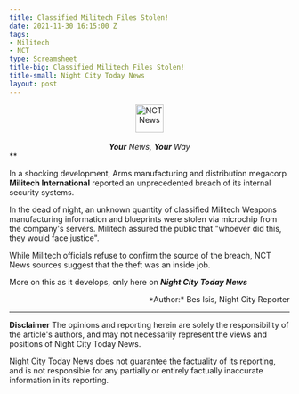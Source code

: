 ```yaml
---
title: Classified Militech Files Stolen!
date: 2021-11-30 16:15:00 Z
tags:
- Militech
- NCT
type: Screamsheet
title-big: Classified Militech Files Stolen!
title-small: Night City Today News
layout: post
---
```


<div style="text-align: center">
<img src="https://img.siteleaf.com/Byts5-ATa4J2xVoNrtoxSs7Ovkg=/fit-in/297x297/filters:dpr(2):quality(60):frames(0)/https://siteleaf-cdn.s3.amazonaws.com/61a65e915e41340fc945a1ac/assets/61a667705e41347fc8cd572f.png" width="50" height="50" alt="NCT News"><br>
<br>
<i><b>Your</b> News, <b>Your</b> Way</i>
</div>
**

In a shocking development, Arms manufacturing and distribution megacorp **Militech International** reported an unprecedented breach of its internal security systems.

In the dead of night, an unknown quantity of classified Militech Weapons manufacturing information and blueprints were stolen via microchip from the company's servers. Militech assured the public that "whoever did this, they would face justice".

While Militech officials refuse to confirm the source of the breach, NCT News sources suggest that the theft was an inside job.

More on this as it develops, only here on ***Night City Today News***

<div style="text-align: right"> *Author:* Bes Isis, Night City Reporter</div>

---

**Disclaimer**
The opinions and reporting herein are solely the responsibility of the article's authors, and may not necessarily represent the views and positions of Night City Today News.

Night City Today News does not guarantee the factuality of its reporting, and is not responsible for any partially or entirely factually inaccurate information in its reporting.